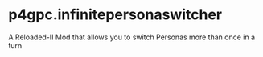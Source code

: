 # p4gpc.infinitepersonaswitcher
A Reloaded-II Mod that allows you to switch Personas more than once in a turn
